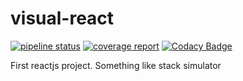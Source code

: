 # visual-react

[![pipeline status](https://gitlab.com/shivamsingha/visual-react/badges/master/pipeline.svg)](https://gitlab.com/shivamsingha/visual-react/commits/master)
[![coverage report](https://gitlab.com/shivamsingha/visual-react/badges/master/coverage.svg)](https://gitlab.com/shivamsingha/visual-react/commits/master)
[![Codacy Badge](https://api.codacy.com/project/badge/Grade/523166010f5c46e6a45e2847341ffbe9)](https://www.codacy.com/app/shivamgit/visual-react)

First reactjs project. Something like stack simulator